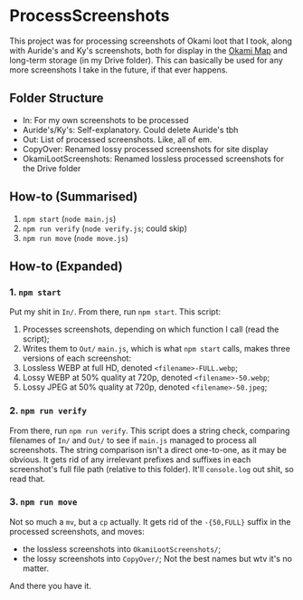 # ProcessScreenshots

This project was for processing screenshots of Okami loot that I took, along with Auride's and Ky's screenshots, both for display in the [Okami Map](https://dshepsis.github.io/OkamiMap) and long-term storage (in my Drive folder). This can basically be used for any more screenshots I take in the future, if that ever happens.

## Folder Structure
- In: For my own screenshots to be processed
- Auride's/Ky's: Self-explanatory. Could delete Auride's tbh
- Out: List of processed screenshots. Like, all of em.
- CopyOver: Renamed lossy processed screenshots for site display
- OkamiLootScreenshots: Renamed lossless processed screenshots for the Drive folder

## How-to (Summarised)
1. `npm start` (`node main.js`)
1. `npm run verify` (`node verify.js`; could skip)
1. `npm run move` (`node move.js`)

## How-to (Expanded)
### 1. `npm start`
Put my shit in `In/`. From there, run `npm start`. This script:
1. Processes screenshots, depending on which function I call (read the script);
1. Writes them to `Out/`
`main.js`, which is what `npm start` calls, makes three versions of each screenshot:
1. Lossless WEBP at full HD, denoted `<filename>-FULL.webp`;
1. Lossy WEBP at 50% quality at 720p, denoted `<filename>-50.webp`;
1. Lossy JPEG at 50% quality at 720p, denoted `<filename>-50.jpeg`;

### 2. `npm run verify`
From there, run `npm run verify`. This script does a string check, comparing filenames of `In/` and `Out/` to see if `main.js` managed to process all screenshots. The string comparison isn't a direct one-to-one, as it may be obvious. It gets rid of any irrelevant prefixes and suffixes in each screenshot's full file path (relative to this folder). It'll `console.log` out shit, so read that.

### 3. `npm run move`
Not so much a `mv`, but a `cp` actually. It gets rid of the `-{50,FULL}` suffix in the processed screenshots, and moves:
- the lossless screenshots into `OkamiLootScreenshots/`;
- the lossy screenshots into `CopyOver/`;
Not the best names but wtv it's no matter.

And there you have it.
